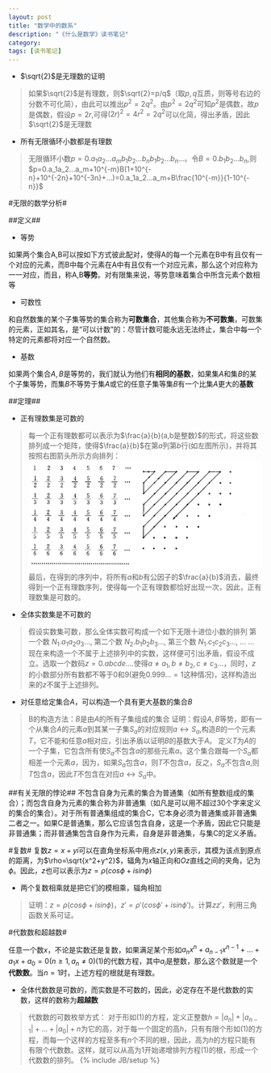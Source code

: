 ```yaml
---
layout: post
title: "数学中的数系"
description: "《什么是数学》读书笔记"
category:
tags: [读书笔记]
---
```


- $\sqrt{2}$是无理数的证明

>如果$\sqrt{2}$是有理数，则$\sqrt{2}=p/q$（取$p,q$互质，则等号右边的分数不可化简），由此可以推出$p^2=2q^2$。由$p^2=2q^2$可知$p^2$是偶数，故$p$是偶数，假设$p=2r$,可得$(2r)^2=4r^2=2q^2$可以化简，得出矛盾，因此$\sqrt{2}$是无理数

- 所有无限循环小数都是有理数

>无限循环小数$p=0.a_1a_2...a_mb_1b_2...b_nb_1b_2...b_n...$。令$B=0.b_1b_2...b_n$,则$p=0.a_1a_2...a_m+10^{-m}B(1+10^{-n}+10^{-2n}+10^{-3n}+...)=0.a_1a_2...a_m+B\frac{10^{-m}}{1-10^{-n}}$

#无限的数学分析#

##定义##

- 等势

如果两个集合A,B可以按如下方式彼此配对，使得A的每一个元素在B中有且仅有一个对应的元素，而B中每个元素在A中有且仅有一个对应元素，那么这个对应称为一一对应，而且，称A,B**等势**。对有限集来说，等势意味着集合中所含元素个数相等

- 可数性

和自然数集的某个子集等势的集合称为**可数集合**，其他集合称为**不可数集**，可数集的元素，正如其名，是“可以计数”的：尽管计数可能永远无法终止，集合中每一个特定的元素都将对应一个自然数。

- 基数

如果两个集合$A,B$是等势的，我们就认为他们有**相同的基数**，如果集$A$和集$B$的某个子集等势，而集$B$不等势于集$A$或它的任意子集等集$B$有一个比集$A$更大的**基数**

##定理##
- 正有理数集是可数的

>每一个正有理数都可以表示为$\frac{a}{b}(a,b是整数)$的形式，将这些数排列成一个矩阵，使得$\frac{a}{b}$在第$a$列第$b$行(如左图所示)，并将其按照右图箭头所示方向排列：
>![正有理数集的排列][1]
>最后，在得到的序列中，将所有$a$和$b$有公因子的$\frac{a}{b}$消去，最终得到一个正有理数序列，使得每一个正有理数都恰好出现一次，因此，正有理数集是可数的。

- 全体实数集是不可数的

>假设实数集可数，那么全体实数可构成一个如下无限十进位小数的排列
>第一个数 $N_1.a_1a_2a_3...,$
>第二个数 $N_2.b_1b_2b_3...,$
>第三个数 $N_1.c_1c_2c_3...,$
>...            ...
>现在来构造一个不属于上述排列中的实数，这样便可引出矛盾，假设不成立。选取一个数码$z=0.abcde....$使得${a}\neq{a_1},{b}\neq{b_2},{c}\neq{c_3}...$，同时，$z$的小数部分所有数都不等于0和9(避免$0.999...=1$这种情况)，这样构造出来的$z$不属于上述排列。

- 对任意给定集合$A$，可以构造一个具有更大基数的集合$B$

> B的构造方法：$B$是由$A$的所有子集组成的集合
> 证明：假设$A,B$等势，即有一个从集合$A$的元素$a$到其某一子集$S_a$的对应规则${a}\leftrightarrow{S_a}$,构造$B$的一个元素$T$，它不能和任意$a$相对应，引出矛盾以证明$B$的基数大于$A$。
> 定义$T$为$A$的一个子集，它包含所有使$S_a$不包含$a$的那些元素$a$。这个集合跟每一个$S_a$都相差一个元素$a$，因为，如果$S_a$包含$a$，则$T$不包含$a$，反之，$S_a$不包含$a$,则$T$包含$a$，因此$T$不包含在对应${a}\leftrightarrow{S_a}$中。

##有关无限的悖论##
不包含自身为元素的集合为普通集（如所有整数组成的集合）；而包含自身为元素的集合称为非普通集（如凡是可以用不超过30个字来定义的集合的集合）。对于所有普通集组成的集合C，它本身必须为普通集或非普通集二者之一。如果C是普通集，那么它应该包含自身，这是一个矛盾，因此它只能是非普通集；而非普通集包含自身作为元素，自身是非普通集，与集C的定义矛盾。

#复数#
复数$z=x+yi$可以在直角坐标系中用点$z(x,y)$来表示，其模为该点到原点的距离，为$\rho=\sqrt{x^2+y^2}$，辐角为$x$轴正向和$Oz$直线之间的夹角，记为$\phi$。因此，$z$也可以表示为$z=\rho(cos\phi+isin\phi)$

- 两个复数相乘就是把它们的模相乘，辐角相加

> 证明：$z=\rho(cos\phi+isin\phi)$，$z'=\rho'(cos\phi'+isin\phi')$。计算$zz'$，利用三角函数关系可证。

#代数数和超越数#

任意一个数$x$，不论是实数还是复数，如果满足某个形如$a_nx^n+a_{n-1}x^{n-1}+...+a_1x+a_0=0(n\ge1,a_n\neq0)(1)$的代数方程，其中$a_i$是整数，那么这个数就是一个**代数数**。当$n=1$时，上述方程的根就是有理数。

- 全体代数数是可数的，而实数是不可数的，因此，必定存在不是代数数的实数，这样的数称为**超越数**

> 代数数的可数枚举方式：
> 对于形如(1)的方程，定义正整数$h=|a_n|+|a_{n-1}|+...+|a_0|+n$为它的高，对于每一个固定的高$h$，只有有限个形如(1)的方程，而每一个这样的方程至多有$n$个不同的根，因此，高为$h$的方程只能有有限个代数数。这样，就可以从高为1开始递增排列方程(1)的根，形成一个代数数的排列。
{% include JB/setup %}

[1]:/resource/count.jpg
